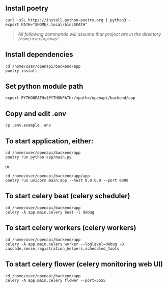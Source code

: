 ## Install poetry
```
curl -sSL https://install.python-poetry.org | python3 -
export PATH="$HOME/.local/bin:$PATH"
```

> *All following commands will assume thar project are in the directory `/home/user/openapi`*

## Install dependencies
```
cd /home/user/openapi/backend/app
poetry install
```

## Set python module path
```
export PYTHONPATH=$PYTHONPATH:/<path>/openapi/backend/app
```

## Copy and edit .env
```
cp .env.example .env
```

## To start application, either:
```
cd /home/user/openapi/backend/app
poetry run python app/main.py
```
or
```
cd /home/user/openapi/backend/app/app
poetry run uvicorn main:app --host 0.0.0.0 --port 8000
```

## To start celery beat (celery scheduler)
```
cd /home/user/openapi/backend/app
celery -A app.main.celery beat -l debug
```

## To start celery workers (celery workers)
```
cd /home/user/openapi/backend/app
celery -A app.main.celery worker --loglevel=debug -Q cascade,sense,registration_helpers,scheduled_tools
```

## To start celery flower (celery monitoring web UI)
```
cd /home/user/openapi/backend/app
celery -A app.main.celery flower --port=5555
```



